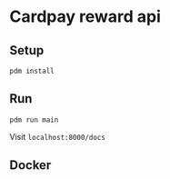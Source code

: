 # Cardpay reward api

## Setup

    pdm install

## Run

    pdm run main
    
Visit `localhost:8000/docs`

## Docker
